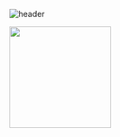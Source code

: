![header](https://capsule-render.vercel.app/api?type=waving&color=gradient&height=250&section=header&text=YESEULㅤKIM&fontSize=80)

<a href="https://github.com/imysh578"><img align="center" style="height:180px" src="https://github-readme-stats.vercel.app/api/top-langs/?username=yk170901&layout=compact&theme=nord&hide_border=true" /></a>

